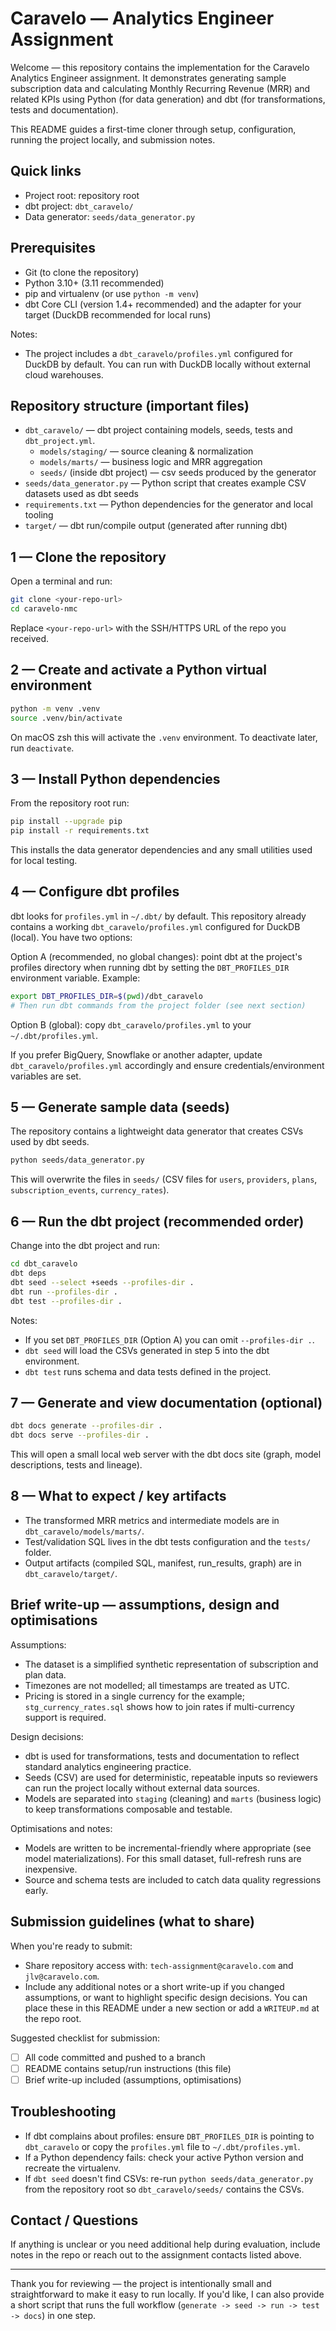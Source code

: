 # Caravelo — Analytics Engineer Assignment

Welcome — this repository contains the implementation for the Caravelo Analytics Engineer assignment.
It demonstrates generating sample subscription data and calculating Monthly Recurring Revenue (MRR)
and related KPIs using Python (for data generation) and dbt (for transformations, tests and documentation).

This README guides a first-time cloner through setup, configuration, running the project locally,
and submission notes.

## Quick links
- Project root: repository root
- dbt project: `dbt_caravelo/`
- Data generator: `seeds/data_generator.py`

## Prerequisites
- Git (to clone the repository)
- Python 3.10+ (3.11 recommended)
- pip and virtualenv (or use `python -m venv`)
- dbt Core CLI (version 1.4+ recommended) and the adapter for your target (DuckDB recommended for local runs)

Notes:
- The project includes a `dbt_caravelo/profiles.yml` configured for DuckDB by default. You can run with
	DuckDB locally without external cloud warehouses.

## Repository structure (important files)

- `dbt_caravelo/` — dbt project containing models, seeds, tests and `dbt_project.yml`.
	- `models/staging/` — source cleaning & normalization
	- `models/marts/` — business logic and MRR aggregation
	- `seeds/` (inside dbt project) — csv seeds produced by the generator
- `seeds/data_generator.py` — Python script that creates example CSV datasets used as dbt seeds
- `requirements.txt` — Python dependencies for the generator and local tooling
- `target/` — dbt run/compile output (generated after running dbt)

## 1 — Clone the repository

Open a terminal and run:

```bash
git clone <your-repo-url>
cd caravelo-nmc
``` 

Replace `<your-repo-url>` with the SSH/HTTPS URL of the repo you received.

## 2 — Create and activate a Python virtual environment

```bash
python -m venv .venv
source .venv/bin/activate
```

On macOS zsh this will activate the `.venv` environment. To deactivate later, run `deactivate`.

## 3 — Install Python dependencies

From the repository root run:

```bash
pip install --upgrade pip
pip install -r requirements.txt
```

This installs the data generator dependencies and any small utilities used for local testing.

## 4 — Configure dbt profiles

dbt looks for `profiles.yml` in `~/.dbt/` by default. This repository already contains a working
`dbt_caravelo/profiles.yml` configured for DuckDB (local). You have two options:

Option A (recommended, no global changes): point dbt at the project's profiles directory when running dbt by
setting the `DBT_PROFILES_DIR` environment variable. Example:

```bash
export DBT_PROFILES_DIR=$(pwd)/dbt_caravelo
# Then run dbt commands from the project folder (see next section)
```

Option B (global): copy `dbt_caravelo/profiles.yml` to your `~/.dbt/profiles.yml`.

If you prefer BigQuery, Snowflake or another adapter, update `dbt_caravelo/profiles.yml` accordingly and
ensure credentials/environment variables are set.

## 5 — Generate sample data (seeds)

The repository contains a lightweight data generator that creates CSVs used by dbt seeds.

```bash
python seeds/data_generator.py
```

This will overwrite the files in `seeds/` (CSV files for `users`, `providers`, `plans`, `subscription_events`, `currency_rates`).

## 6 — Run the dbt project (recommended order)

Change into the dbt project and run:

```bash
cd dbt_caravelo
dbt deps
dbt seed --select +seeds --profiles-dir .
dbt run --profiles-dir .
dbt test --profiles-dir .
```

Notes:
- If you set `DBT_PROFILES_DIR` (Option A) you can omit `--profiles-dir .`.
- `dbt seed` will load the CSVs generated in step 5 into the dbt environment.
- `dbt test` runs schema and data tests defined in the project.

## 7 — Generate and view documentation (optional)

```bash
dbt docs generate --profiles-dir .
dbt docs serve --profiles-dir .
```

This will open a small local web server with the dbt docs site (graph, model descriptions, tests and lineage).

## 8 — What to expect / key artifacts

- The transformed MRR metrics and intermediate models are in `dbt_caravelo/models/marts/`.
- Test/validation SQL lives in the dbt tests configuration and the `tests/` folder.
- Output artifacts (compiled SQL, manifest, run_results, graph) are in `dbt_caravelo/target/`.

## Brief write-up — assumptions, design and optimisations

Assumptions:
- The dataset is a simplified synthetic representation of subscription and plan data.
- Timezones are not modelled; all timestamps are treated as UTC.
- Pricing is stored in a single currency for the example; `stg_currency_rates.sql` shows how to join rates if multi-currency support is required.

Design decisions:
- dbt is used for transformations, tests and documentation to reflect standard analytics engineering practice.
- Seeds (CSV) are used for deterministic, repeatable inputs so reviewers can run the project locally without external data sources.
- Models are separated into `staging` (cleaning) and `marts` (business logic) to keep transformations composable and testable.

Optimisations and notes:
- Models are written to be incremental-friendly where appropriate (see model materializations). For this small dataset, full-refresh runs are inexpensive.
- Source and schema tests are included to catch data quality regressions early.

## Submission guidelines (what to share)

When you're ready to submit:

- Share repository access with: `tech-assignment@caravelo.com` and `jlv@caravelo.com`.
- Include any additional notes or a short write-up if you changed assumptions, or want to highlight specific design decisions. You can place these in this README under a new section or add a `WRITEUP.md` at the repo root.

Suggested checklist for submission:
- [ ] All code committed and pushed to a branch
- [ ] README contains setup/run instructions (this file)
- [ ] Brief write-up included (assumptions, optimisations)

## Troubleshooting

- If dbt complains about profiles: ensure `DBT_PROFILES_DIR` is pointing to `dbt_caravelo` or copy the `profiles.yml` file to `~/.dbt/profiles.yml`.
- If a Python dependency fails: check your active Python version and recreate the virtualenv.
- If `dbt seed` doesn't find CSVs: re-run `python seeds/data_generator.py` from the repository root so `dbt_caravelo/seeds/` contains the CSVs.

## Contact / Questions

If anything is unclear or you need additional help during evaluation, include notes in the repo or reach out to the assignment contacts listed above.

----

Thank you for reviewing — the project is intentionally small and straightforward to make it easy to run locally. If you'd like, I can also provide a short script that runs the full workflow (`generate -> seed -> run -> test -> docs`) in one step.
